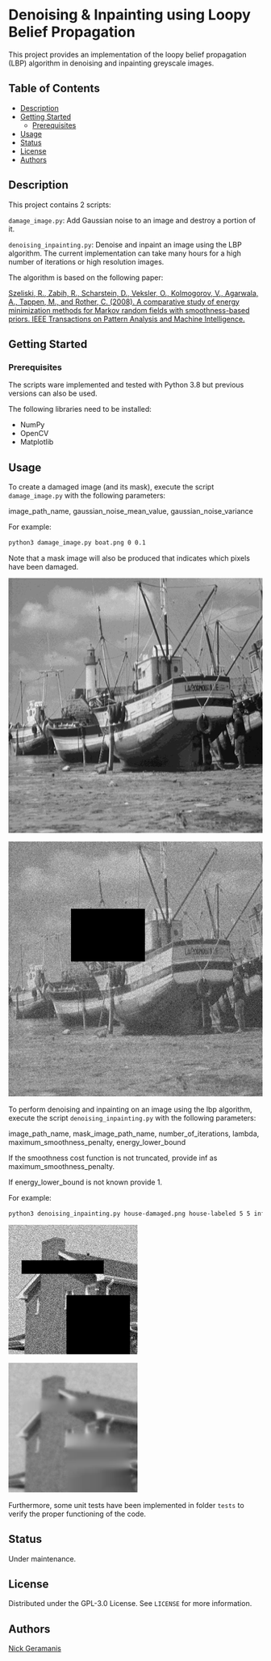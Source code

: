 # Denoising & Inpainting using Loopy Belief Propagation

This project provides an implementation of the loopy belief propagation (LBP)
algorithm in denoising and inpainting greyscale images.

## Table of Contents

- [Description](#description)
- [Getting Started](#getting-started)
    - [Prerequisites](#prerequisites)
- [Usage](#usage)
- [Status](#status)
- [License](#license)
- [Authors](#authors)

## Description

This project contains 2 scripts:

`damage_image.py`: Add Gaussian noise to an image and destroy a portion of it.

`denoising_inpainting.py`: Denoise and inpaint an image using the LBP
algorithm. The current implementation can take many hours for a high number of
iterations or high resolution images.

The algorithm is based on the following paper:

[Szeliski, R., Zabih, R., Scharstein, D., Veksler, O., Kolmogorov, V., Agarwala, A., Tappen, M., and Rother, C. (2008). A comparative study of energy minimization methods for Markov random fields with smoothness-based priors. IEEE Transactions on Pattern Analysis and Machine Intelligence.](https://ieeexplore.ieee.org/document/4420084)

## Getting Started

### Prerequisites

The scripts ware implemented and tested with Python 3.8 but previous versions
can also be used.

The following libraries need to be installed:

- NumPy
- OpenCV
- Matplotlib

## Usage

To create a damaged image (and its mask), execute the script `damage_image.py`
with the following parameters:

image_path_name, gaussian_noise_mean_value, gaussian_noise_variance

For example:

```bash
python3 damage_image.py boat.png 0 0.1
```

Note that a mask image will also be produced that indicates which pixels have
been damaged.

![Image of a boat](/images/boat.png)

![Damaged image](/images/boat-damaged.png)

To perform denoising and inpainting on an image using the lbp algorithm,
execute the script `denoising_inpainting.py` with the following parameters:

image_path_name, mask_image_path_name, number_of_iterations, lambda,
maximum_smoothness_penalty, energy_lower_bound

If the smoothness cost function is not truncated, provide inf as
maximum_smoothness_penalty.

If energy_lower_bound is not known provide 1.

For example:

```bash
python3 denoising_inpainting.py house-damaged.png house-labeled 5 5 inf 37580519.6
```

![Damaged image of a house](/images/house-damaged.png)

![Image after LBP](/images/house-labeled.png)

Furthermore, some unit tests have been implemented in folder `tests` to verify
the proper functioning of the code.

## Status

Under maintenance.

## License

Distributed under the GPL-3.0 License. See `LICENSE` for more information.

## Authors

[Nick Geramanis](https://www.linkedin.com/in/nikolaos-geramanis)
